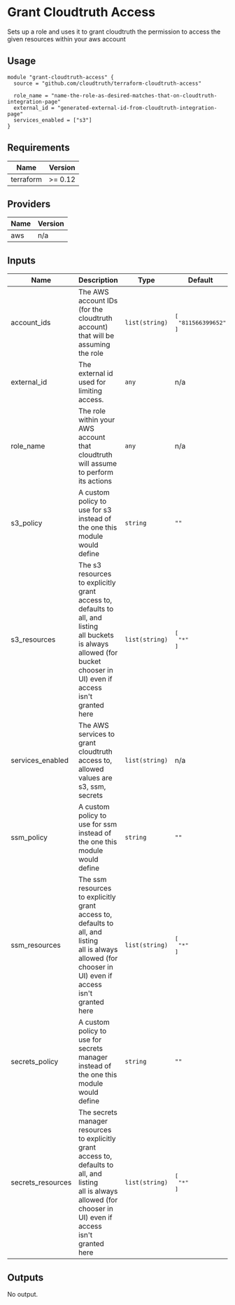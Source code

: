 # Grant Cloudtruth Access

Sets up a role and uses it to grant cloudtruth the permission to access the
given resources within your aws account

## Usage

```hcl
module "grant-cloudtruth-access" {
  source = "github.com/cloudtruth/terraform-cloudtruth-access"

  role_name = "name-the-role-as-desired-matches-that-on-cloudtruth-integration-page"
  external_id = "generated-external-id-from-cloudtruth-integration-page"
  services_enabled = ["s3"]
}
```

## Requirements

| Name | Version |
|------|---------|
| terraform | >= 0.12 |

## Providers

| Name | Version |
|------|---------|
| aws | n/a |

## Inputs

| Name | Description | Type | Default | Required |
|------|-------------|------|---------|:--------:|
| account\_ids | The AWS account IDs (for the cloudtruth account) that will be assuming the role | `list(string)` | <pre>[<br>  "811566399652"<br>]</pre> | no |
| external\_id | The external id used for limiting access. | `any` | n/a | yes |
| role\_name | The role within your AWS account that cloudtruth will assume to perform its actions | `any` | n/a | yes |
| s3\_policy | A custom policy to use for s3 instead of the one this module would define | `string` | `""` | no |
| s3\_resources | The s3 resources to explicitly grant access to, defaults to all, and listing<br>all buckets is always allowed (for bucket chooser in UI) even if access<br>isn't granted here | `list(string)` | <pre>[<br>  "*"<br>]</pre> | no |
| services\_enabled | The AWS services to grant cloudtruth access to, allowed values are s3, ssm, secrets | `list(string)` | n/a | yes |
| ssm\_policy | A custom policy to use for ssm instead of the one this module would define | `string` | `""` | no |
| ssm\_resources | The ssm resources to explicitly grant access to, defaults to all, and listing<br>all is always allowed (for chooser in UI) even if access<br>isn't granted here | `list(string)` | <pre>[<br>  "*"<br>]</pre> | no |
| secrets\_policy | A custom policy to use for secrets manager instead of the one this module would define | `string` | `""` | no |
| secrets\_resources | The secrets manager resources to explicitly grant access to, defaults to all, and listing<br>all is always allowed (for chooser in UI) even if access<br>isn't granted here | `list(string)` | <pre>[<br>  "*"<br>]</pre> | no |

## Outputs

No output.

